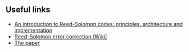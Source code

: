 ## Useful links
* [An introduction to Reed-Solomon codes: principles, architecture and implementation](https://www.cs.cmu.edu/~guyb/realworld/reedsolomon/reed_solomon_codes.html)
* [Reed–Solomon error correction (Wiki)](https://en.wikipedia.org/wiki/Reed%E2%80%93Solomon_error_correction)
* [The paper](https://sites.math.rutgers.edu/~zeilberg/akherim/ReedS1960.pdf)
